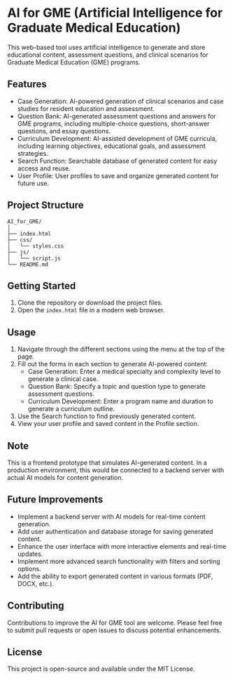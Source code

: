 # AI for GME (Artificial Intelligence for Graduate Medical Education)

This web-based tool uses artificial intelligence to generate and store educational content, assessment questions, and clinical scenarios for Graduate Medical Education (GME) programs.

## Features

- Case Generation: AI-powered generation of clinical scenarios and case studies for resident education and assessment.
- Question Bank: AI-generated assessment questions and answers for GME programs, including multiple-choice questions, short-answer questions, and essay questions.
- Curriculum Development: AI-assisted development of GME curricula, including learning objectives, educational goals, and assessment strategies.
- Search Function: Searchable database of generated content for easy access and reuse.
- User Profile: User profiles to save and organize generated content for future use.

## Project Structure

```
AI_for_GME/
│
├── index.html
├── css/
│   └── styles.css
├── js/
│   └── script.js
└── README.md
```

## Getting Started

1. Clone the repository or download the project files.
2. Open the `index.html` file in a modern web browser.

## Usage

1. Navigate through the different sections using the menu at the top of the page.
2. Fill out the forms in each section to generate AI-powered content:
   - Case Generation: Enter a medical specialty and complexity level to generate a clinical case.
   - Question Bank: Specify a topic and question type to generate assessment questions.
   - Curriculum Development: Enter a program name and duration to generate a curriculum outline.
3. Use the Search function to find previously generated content.
4. View your user profile and saved content in the Profile section.

## Note

This is a frontend prototype that simulates AI-generated content. In a production environment, this would be connected to a backend server with actual AI models for content generation.

## Future Improvements

- Implement a backend server with AI models for real-time content generation.
- Add user authentication and database storage for saving generated content.
- Enhance the user interface with more interactive elements and real-time updates.
- Implement more advanced search functionality with filters and sorting options.
- Add the ability to export generated content in various formats (PDF, DOCX, etc.).

## Contributing

Contributions to improve the AI for GME tool are welcome. Please feel free to submit pull requests or open issues to discuss potential enhancements.

## License

This project is open-source and available under the MIT License.